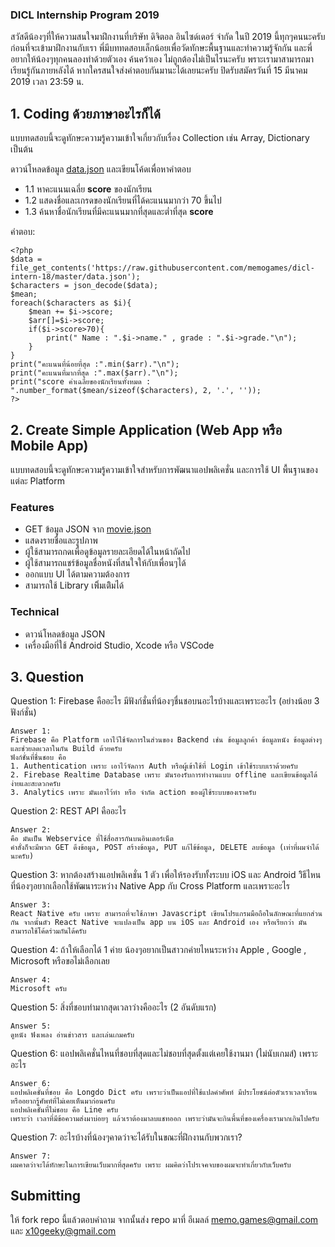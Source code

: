 ### DICL Internship Program 2019

สวัสดีน้องๆที่ให้ความสนใจมาฝึกงานที่บริษัท ดิจิตอล อินไซด์เดอร์ จำกัด ในปี 2019 นี้ทุกๆคนนะครับ ก่อนที่จะเข้ามาฝึกงานกับเรา พี่มีบททดสอบเล็กน้อยเพื่อวัดทักษะพื้นฐานและทำความรู้จักกัน และพี่อยากให้น้องๆทุกคนลองทำด้วยตัวเอง ค้นคว้าเอง ไม่ถูกต้องไม่เป็นไรนะครับ พราะเรามาสามารถมาเรียนรู้กันภายหลังได้ หากใครสนใจส่งคำตอบกันมานะได้เลยนะครับ ปิดรับสมัครวันที่ 15 มีนาคม 2019 เวลา 23:59 น.

## 1. Coding ด้วยภาษาอะไรก็ได้
แบบทดสอบนี้จะดูทักษะความรู้ความเข้าใจเกี่ยวกับเรื่อง Collection เช่น Array, Dictionary เป็นต้น

ดาวน์โหลดข้อมูล [data.json](https://github.com/memogames/dicl-intern-18/blob/master/data.json) และเขียนโค้ดเพื่อหาคำตอบ
- 1.1 หาคะแนนเฉลี่ย **score** ของนักเรียน
- 1.2 แสดงชื่อและเกรดของนักเรียนที่ได้คะแนนมากว่า 70 ขึ้นไป
- 1.3 ค้นหาชื่อนักเรียนที่มีคะแนนมากที่สุดและต่ำที่สุด **score**

คำตอบ:
```
<?php
$data = file_get_contents('https://raw.githubusercontent.com/memogames/dicl-intern-18/master/data.json');
$characters = json_decode($data); 
$mean;
foreach($characters as $i){
	$mean += $i->score;
	$arr[]=$i->score;
	if($i->score>70){
		print(" Name : ".$i->name." , grade : ".$i->grade."\n");
	}
}
print("คะแนนที่น้อยที่สุด :".min($arr)."\n");
print("คะแนนที่มากที่สุด :".max($arr)."\n");
print("score ค่าเฉลี่ยของนักเรียนทั้งหมด : ".number_format($mean/sizeof($characters), 2, '.', ''));
?>
```

## 2. Create Simple Application (Web App หรือ Mobile App)

แบบทดสอบนี้จะดูทักษะความรู้ความเข้าใจสำหรับการพัฒนาแอปพลิเคชั่น และการใช้ UI พื้นฐานของแต่ละ Platform

### Features
- GET ข้อมูล JSON จาก [movie.json](https://github.com/memogames/dicl-intern-18/blob/master/movie.json)
- แสดงรายชื่อและรูปภาพ
- ผู้ใช้สามารถกดเพื่อดูข้อมูลรายละเอียดได้ในหน้าถัดไป
- ผู้ใช้สามารถแชร์ข้อมูลชื่อหนังที่สนใจให้กับเพื่อนๆได้
- ออกแบบ UI ได้ตามความต้องการ
- สามารถใช้ Library เพิิ่มเติิมได้

### Technical
- ดาวน์โหลดข้อมูล JSON
- เครื่องมือที่ใช้ Android Studio, Xcode หรือ VSCode

## 3. Question

Question 1: Firebase คืออะไร มีฟังก์ชั่นที่น้องๆชื่นชอบนอะไรบ้างและเพราะอะไร (อย่างน้อย 3 ฟังก์ชั่น)

```
Answer 1:
Firebase คือ Platform เอาไว้ใช้จัดการในส่วนของ Backend เช่น ข้อมูลลูกค้า ข้อมูลหนัง ข้อมูลต่างๆ และช่วยลดเวลาในกัน Build ด้วยครับ 
ฟังก์ชั่นที่ชื่นชอบ คือ 
1. Authentication เพราะ เอาไว้จัดการ Auth หรือผู้เข้าใช้ที่ Login เข้าใช้ระบบเราด้วยครับ
2. Firebase Realtime Database เพราะ มันรองรับการทำงานแบบ offline และเขียนข้อมูลได้ง่ายและสะดวกครับ
3. Analytics เพราะ มันเอาไว้ทำ หรือ จำกัด action ของผู้ใช้ระบบของเราครับ
```
Question 2: REST API คืออะไร

```
Answer 2:
คือ มันเป็น Webservice ที่ใช้สื่อสารกันบนอินเตอร์เน็ต
คำสั่งก็จะมีพวก GET ดึงข้อมูล, POST สร้างข้อมูล, PUT แก้ไข้ข้อมูล, DELETE ลบข้อมูล (เท่าที่ผมจำได้นะครับ)
```
Question 3: หากต้องสร้างแอปพลิเคชั่น 1 ตัว เพื่อให้รองรับทั้งระบบ iOS และ Android วิิธีไหนที่น้องๆอยากเลือกใช้พัฒนาระหว่าง Native App กับ Cross Platform และเพราะอะไร 

```
Answer 3:
React Native ครับ เพราะ สามารถที่จะใช้ภาษา Javascript เขียนโปรแกรมมือถือในลักษณะที่แยกส่วนกัน จากนั้นตัว React Native จะแปลงเป็น app บน iOS และ Android เอง หรือเรียกว่า มันสามารถใช้โค้ดร่วมกันได้ครับ
```
Question 4: ถ้าให้เลือกได้ 1 ค่าย น้องๆอยากเป็นสาวกค่ายไหนระหว่าง Apple , Google , Microsoft หรือขอไม่เลือกเลย

```
Answer 4:
Microsoft ครับ
```
Question 5: สิ่งที่ชอบทำมากสุดเวลาว่างคืออะไร (2 อันดับแรก)

```
Answer 5:
ดูหนัง ฟังเพลง อ่านข่าวสาร และเล่นเกมครับ
```
Question 6: แอปพลิเคชั่นไหนที่ชอบที่สุดและไม่ชอบที่สุดตั้งแต่เคยใช้งานมา (ไม่นับเกมส์) เพราะอะไร

```
Answer 6:
แอปพลิเคชั่นที่ชอบ คือ Longdo Dict ครับ เพราะว่าเป็นแอปที่ใช้แปลคำศัพท์ มีประโยชน์ต่อตัวเราเวลาเรียน หรืออยากรู้ศัพท์ที่ไม่เคยเห็นมาก่อนครับ
แอปพลิเคชั่นที่ไม่ชอบ คือ Line ครับ
เพราะว่า เวลาที่มีข้อความส่งมาบ่อยๆ แล้วเราต้องมาลบแชทออก เพราะว่ามันจะกินพื้นที่ของเครื่องเรามากเกินไปครับ
```
Question 7: อะไรบ้างที่น้องๆคาดว่าจะได้รับในขณะที่ฝึกงานกับพวกเรา?

```
Answer 7:
ผมคาดว่าจะได้ทักษะในการเขียนเว็บมากที่สุดครับ เพราะ ผมคิดว่าโปรเจคจบของผมจะทำเกี่ยวกับเว็บครับ
```
## Submitting

ให้ fork repo นี้แล้วตอบคำถาม จากนั้นส่ง repo มาที่ อีเมลล์ memo.games@gmail.com และ x10geeky@gmail.com
